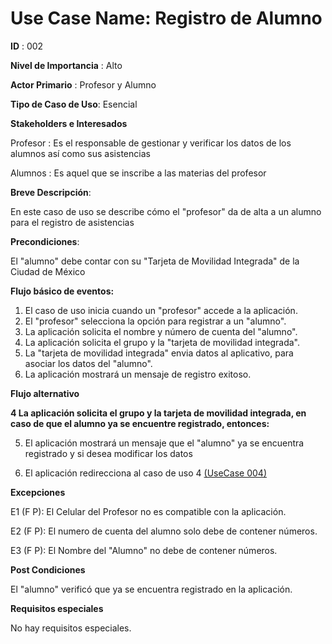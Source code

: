 
# **Use Case Name:** Registro de Alumno

**ID** : 002

**Nivel de Importancia** : Alto

**Actor Primario** : Profesor y Alumno

**Tipo de Caso de Uso**: Esencial

**Stakeholders e Interesados**

Profesor : Es el responsable de gestionar y verificar los datos de los alumnos así como sus asistencias 

Alumnos : Es aquel que se inscribe a las materias del profesor 

**Breve Descripción**: 

En este caso de uso se describe cómo el "profesor" da de alta a un alumno para el registro de asistencias

**Precondiciones**: 

El "alumno" debe contar con su "Tarjeta de Movilidad Integrada" de la Ciudad de México  

**Flujo básico de eventos:**
 
1. El caso de uso inicia cuando un "profesor" accede a la aplicación.
2. El "profesor" selecciona la opción para registrar a un "alumno".
3. La aplicación solicita el nombre y número de cuenta del "alumno". 	
4. La aplicación solicita el grupo y la "tarjeta de movilidad integrada".
5. La "tarjeta de movilidad integrada" envia datos al aplicativo, para asociar los datos del "alumno".
6. La aplicación mostrará un mensaje de registro exitoso.  

 
**Flujo alternativo** 
 
**4 La aplicación solicita el grupo y la tarjeta de movilidad integrada, en caso de que el alumno ya se encuentre registrado, entonces:** 

5. El aplicación mostrará un mensaje que el "alumno" ya se encuentra registrado y si desea modificar los datos

6. El aplicación redirecciona al caso de uso 4 [(UseCase 004)](https://github.com/GirTabAleph/ProyectoSistemas/blob/main/Dise%C3%B1o/Dise%C3%B1o/1.UseCaseSpecifications/Use%20Case%5B004%5DV1.md)


**Excepciones**
 
E1 (F P): El Celular del Profesor no es compatible con la aplicación.

E2 (F P): El numero de cuenta del alumno solo debe de contener números.

E3 (F P): El Nombre del "Alumno" no debe de contener números.
  
**Post Condiciones** 

El "alumno" verificó que ya se encuentra registrado en la aplicación.

**Requisitos especiales**

No hay requisitos especiales.
